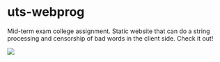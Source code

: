 # uts-webprog
Mid-term exam college assignment. Static website that can do a string processing and censorship of bad words in the client side. Check it out!

![](https://screenshotapi-dot-net.storage.googleapis.com/uts_webprog_now_sh_wh9ganyy2g86.png)
